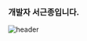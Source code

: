 ### 개발자 서근종입니다.


![header](https://capsule-render.vercel.app/api?type=wave&color=auto&height=300&section=header&text=capsule%20render&fontSize=90)
